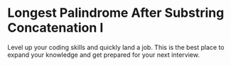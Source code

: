 # Longest Palindrome After Substring Concatenation I

Level up your coding skills and quickly land a job. This is the best place to expand your knowledge and get prepared for your next interview.